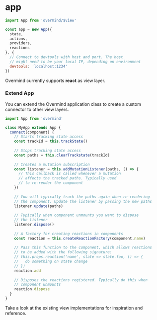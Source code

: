 # app

```javascript
import App from 'overmind/$view'

const app = new App({
  state,
  actions,
  providers,
  reactions
}, {
  // Connect to devtools with host and port. The host
  // might need to be your local IP, depending on environment
  devtools: 'localhost:1234'
})
```

Overmind currently supports **react** as view layer.

### Extend App

You can extend the Overmind application class to create a custom connector to other view layers.

```javascript
import App from 'overmind'

class MyApp extends App {
  connect(component) {
    // Starts tracking state access
    const trackId = this.trackState()
    
    // Stops tracking state access
    const paths = this.clearTrackstate(trackId)
    
    // Creates a mutation subscription
    const listener = this.addMutationListener(paths, () => {
      // This callback is called whenever a mutation
      // affects the tracked paths. Typically used
      // to re-render the component
    })
    
    // You will typically track the paths again when re-rendering
    // the component. Update the listener by passing the new paths
    listener.update(paths)
    
    // Typically when component unmounts you want to dispose
    // the listener
    listener.dispose()
    
    // A factory for creating reactions in components
    const reaction = this.createReactionFactory(component.name)
    
    // Pass this function to the component, which allows reactions
    // to be added with the following signature:
    // this.props.reaction('name', state => state.foo, () => {
    //   do something on state change
    // })
    reaction.add
    
    // Disposes the reactions registered. Typically do this when
    // component unmounts
    reaction.dispose
  }
}
```

Take a look at the existing view implementations for inspiration and reference.

